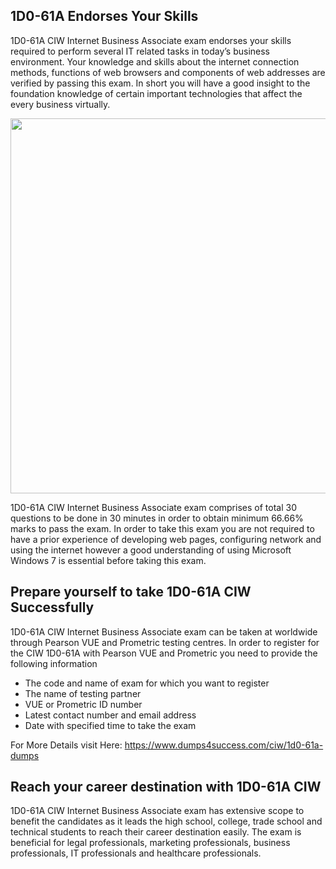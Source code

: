 <h2>1D0-61A Endorses Your Skills</h2>

<p>1D0-61A CIW Internet Business Associate exam endorses your skills required to perform several IT related tasks in today&rsquo;s business environment. Your knowledge and skills about the internet connection methods, functions of web browsers and components of web addresses are verified by passing this exam. In short you will have a good insight to the foundation knowledge of certain important technologies that affect the every business virtually.</p>

<p><a href="https://www.dumps4success.com/ciw/1d0-61a-dumps"><img alt="" src="http://soperdoper.com/search_portal/uploads/general_banners/1547546639_BANNER-10.png" style="width: 900px; height: 600px;" /></a></p>

<p>1D0-61A CIW Internet Business Associate exam comprises of total 30 questions to be done in 30 minutes in order to obtain minimum 66.66% marks to pass the exam. In order to take this exam you are not required to have a prior experience of developing web pages, configuring network and using the internet however a good understanding of using Microsoft Windows 7 is essential before taking this exam.</p>

<h2>Prepare yourself to take 1D0-61A CIW Successfully</h2>

<p>1D0-61A CIW Internet Business Associate exam can be taken at worldwide through Pearson VUE and Prometric testing centres. In order to register for the CIW 1D0-61A with Pearson VUE and Prometric you need to provide the following information</p>

<ul>
	<li>The code and name of exam for which you want to register</li>
	<li>The name of testing partner</li>
	<li>VUE or Prometric ID number</li>
	<li>Latest contact number and email address</li>
	<li>Date with specified time to take the exam</li>
</ul>

<p>For More Details visit Here:&nbsp;<a href="https://www.dumps4success.com/ciw/1d0-61a-dumps">https://www.dumps4success.com/ciw/1d0-61a-dumps</a></p>

<h2>Reach your career destination with 1D0-61A CIW</h2>

<p>1D0-61A CIW Internet Business Associate exam has extensive scope to benefit the candidates as it leads the high school, college, trade school and technical students to reach their career destination easily. The exam is beneficial for legal professionals, marketing professionals, business professionals, IT professionals and healthcare professionals.</p>
